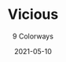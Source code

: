 ---
image_primary: "img/product_main_178_(1)_vicious-main.jpg"
image_secondary: "img/colorway_178_vicious-4450-01-true.jpg"
description: "A%20vigorously%20assertive%20material%2C%20produced%20for%20maximum%20visual%20effect.%A0%20Strong%20performance%20in%20public%20areas%2C%20as%20well%20as%20creative%20and%20imaginative%20upholstery.%A0%20Infused%20with%20a%20quickness%2C%20a%20power%20and%20determination%2C%20VICIOUS%20is%20a%20physically%20aggressive%20yet%20artistically%20intelligent%20choice.%A0%20Responsibly%20free%20of%20phthalates%2C%20FR%20treatments%20and%20extraneous%20anti-microbial%20additives.%A0%20Brutish."
tags: 
  - "Textiles"
designer: "Joseph Noble"
href: "https://www.josephnoble.com/collections/vicious/"
title: "Vicious"
subtitle: "9 Colorways"
category: "Textiles"
manufacturer: "Joseph Noble"
slug: "/manufacturers/joseph-noble/textiles/joseph-noble-vicious"
date: "2021-05-10"
---